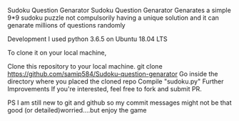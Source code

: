 Sudoku Question Genarator
Sudoku Question Genarator Genarates a simple 9*9 sudoku puzzle not compulsorily having a unique solution and it can genarate millions of questions randomly

Development
I used python 3.6.5 on Ubuntu 18.04 LTS

To clone it on your local machine,

Clone this repository to your local machine.
git clone https://github.com/samip584/Sudoku-question-genarator
Go inside the directory where you placed the cloned repo
Compile "sudoku.py"
Further Improvements
If you're interested, feel free to fork and submit PR.

PS
I am still new to git and github so my commit messages might not be that good (or detailed)worried....but enjoy the game